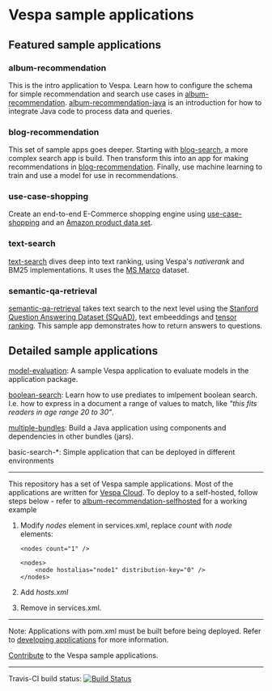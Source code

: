 <!-- Copyright 2017 Yahoo Holdings. Licensed under the terms of the Apache 2.0 license. See LICENSE in the project root. -->
# Vespa sample applications

## Featured sample applications
### album-recommendation
This is the intro application to Vespa. Learn how to configure the schema for simple recommendation and search use cases in [album-recommendation](album-recommendation). [album-recommendation-java](album-recommendation-java) is an introduction for how to integrate Java code to process data and queries.

### blog-recommendation
This set of sample apps goes deeper. Starting with [blog-search](blog-search), a more complex search app is build. Then transform this into an app for making recommendations in [blog-recommendation](blog-recommendation). Finally, use machine learning to train and use a model for use in recommendations.

### use-case-shopping
Create an end-to-end E-Commerce shopping engine using [use-case-shopping](use-case-shopping) and an [Amazon product data set](http://jmcauley.ucsd.edu/data/amazon/links.html).

### text-search
[text-search](text-search) dives deep into text ranking, using Vespa's _nativerank_ and BM25 implementations. It uses the [MS Marco](http://www.msmarco.org/) dataset.

### semantic-qa-retrieval
[semantic-qa-retrieval](semantic-qa-retrieval) takes text search to the next level using the [Stanford Question Answering Dataset (SQuAD)](https://rajpurkar.github.io/SQuAD-explorer/), text embeeddings and [tensor ranking](https://docs.vespa.ai/documentation/reference/tensor.html). This sample app demonstrates how to return answers to questions.


## Detailed sample applications
[model-evaluation](model-evaluation): A sample Vespa application to evaluate models in the application package.

[boolean-search](boolean-search): Learn how to use prediates to imlpement boolean search. I.e. how to express in a document a range of values to match, like _"this fits readers in age range 20 to 30"_.

[multiple-bundles](multiple-bundles): Build a Java application using components and dependencies in other bundles (jars). 

basic-search-*: Simple application that can be deployed in different environments

<!--
[travis](travis)
[part-purchases-demo](part-purchases-demo): A sample Vespa application to assist with with learning how to group according to the [Grouping Guide](https://docs.vespa.ai/documentation/grouping.html).
[generic-request-processing](generic-request-processing)
http-api-using-*
-->

----

This repository has a set of Vespa sample applications.
Most of the applications are written for [Vespa Cloud](http://cloud.vespa.ai).
To deploy to a self-hosted, follow steps below -
refer to [album-recommendation-selfhosted](album-recommendation-selfhosted) for a working example

1.  Modify _nodes_ element in services.xml, replace _count_ with _node_ elements:
    ```
    <nodes count="1" />
    
    <nodes>
        <node hostalias="node1" distribution-key="0" />
    </nodes>
    ```

1.  Add _hosts.xml_

1.  Remove _<client-authorize />_ in services.xml. 

----

Note: Applications with pom.xml must be built before being deployed.
Refer to
[developing applications](http://docs.vespa.ai/documentation/jdisc/developing-applications.html#deploy)
for more information.

[Contribute](https://github.com/vespa-engine/vespa/blob/master/CONTRIBUTING.md)
to the Vespa sample applications.

----

Travis-CI build status: [![Build Status](https://travis-ci.org/vespa-engine/sample-apps.svg?branch=master)](https://travis-ci.org/vespa-engine/sample-apps)
